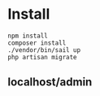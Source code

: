 # Install

```
npm install
composer install
./vendor/bin/sail up
php artisan migrate
```

## localhost/admin
